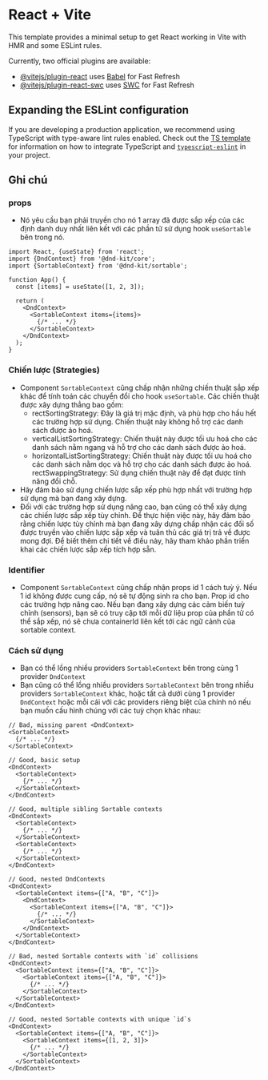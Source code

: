 # React + Vite

This template provides a minimal setup to get React working in Vite with HMR and some ESLint rules.

Currently, two official plugins are available:

- [@vitejs/plugin-react](https://github.com/vitejs/vite-plugin-react/blob/main/packages/plugin-react) uses [Babel](https://babeljs.io/) for Fast Refresh
- [@vitejs/plugin-react-swc](https://github.com/vitejs/vite-plugin-react/blob/main/packages/plugin-react-swc) uses [SWC](https://swc.rs/) for Fast Refresh

## Expanding the ESLint configuration

If you are developing a production application, we recommend using TypeScript with type-aware lint rules enabled. Check out the [TS template](https://github.com/vitejs/vite/tree/main/packages/create-vite/template-react-ts) for information on how to integrate TypeScript and [`typescript-eslint`](https://typescript-eslint.io) in your project.


## Ghi chú 

### props

- Nó yêu cầu bạn phải truyền cho nó 1 array đã được sắp xếp của các định danh duy nhất liên kết với các phần tử sử dụng hook `useSortable` bên trong nó.

```
import React, {useState} from 'react';
import {DndContext} from '@dnd-kit/core';
import {SortableContext} from '@dnd-kit/sortable';

function App() {
  const [items] = useState([1, 2, 3]);

  return (
    <DndContext>
      <SortableContext items={items}>
        {/* ... */}
      </SortableContext>
    </DndContext>
  );
}
```

### Chiến lược (Strategies)

- Component `SortableContext` cũng chấp nhận những chiến thuật sắp xếp khác để tính toán các chuyển đổi cho hook `useSortable`. Các chiến thuật được xây dựng thẳng bao gồm:
    - rectSortingStrategy: Đây là giá trị mặc định, và phù hợp cho hầu hết các trường hợp sử dụng. Chiến thuật này không hỗ trợ các danh sách được ảo hoá.
    - verticalListSortingStrategy: Chiến thuật này được tối ưu hoá cho các danh sách nằm ngang và hỗ trợ cho các danh sách được ảo hoá.
    - horizontalListSortingStrategy: Chiến thuật này được tối ưu hoá cho các danh sách nằm dọc và hỗ trợ cho các danh sách được ảo hoá.
    rectSwappingStrategy: Sử dụng chiến thuật này để đạt được tính năng đổi chỗ.
- Hãy đảm bảo sử dụng chiến lược sắp xếp phù hợp nhất với trường hợp sử dụng mà bạn đang xây dựng.
- Đối với các trường hợp sử dụng nâng cao, bạn cũng có thể xây dựng các chiến lược sắp xếp tùy chỉnh. Để thực hiện việc này, hãy đảm bảo rằng chiến lược tùy chỉnh mà bạn đang xây dựng chấp nhận các đối số được truyền vào chiến lược sắp xếp và tuân thủ các giá trị trả về được mong đợi. Để biết thêm chi tiết về điều này, hãy tham khảo phần triển khai các chiến lược sắp xếp tích hợp sẵn.

### Identifier

- Component `SortableContext` cũng chấp nhận props id 1 cách tuỳ ý. Nếu 1 id không được cung cấp, nó sẽ tự động sinh ra cho bạn. Prop id cho các trường hợp nâng cao. Nếu bạn đang xây dựng các cảm biến tuỳ chỉnh (sensors), bạn sẽ có truy cập tới mỗi dữ liệu prop của phần tử có thể sắp xếp, nó sẽ chưa containerId liên kết tới các ngữ cảnh của sortable context.

### Cách sử dụng 

- Bạn có thể lồng nhiều providers `SortableContext` bên trong cùng 1 provider `DndContext`
- Bạn cũng có thể lồng nhiều providers `SortableContext` bên trong nhiều providers `SortableContext` khác, hoặc tất cả dưới cùng 1 provider `DndContext` hoặc mỗi cái với các providers riêng biệt của chính nó nếu bạn muốn cấu hình chúng với các tuỳ chọn khác nhau:

```
// Bad, missing parent <DndContext>
<SortableContext>
  {/* ... */}
</SortableContext>

// Good, basic setup
<DndContext>
  <SortableContext>
    {/* ... */}
  </SortableContext>
</DndContext>

// Good, multiple sibling Sortable contexts
<DndContext>
  <SortableContext>
    {/* ... */}
  </SortableContext>
  <SortableContext>
    {/* ... */}
  </SortableContext>
</DndContext>

// Good, nested DndContexts
<DndContext>
  <SortableContext items={["A, "B", "C"]}>
    <DndContext>
      <SortableContext items={["A, "B", "C"]}>
        {/* ... */}
      </SortableContext>
    </DndContext>
  </SortableContext>
</DndContext>

// Bad, nested Sortable contexts with `id` collisions
<DndContext>
  <SortableContext items={["A, "B", "C"]}>
    <SortableContext items={["A, "B", "C"]}>
      {/* ... */}
    </SortableContext>
  </SortableContext>
</DndContext>

// Good, nested Sortable contexts with unique `id`s
<DndContext>
  <SortableContext items={["A, "B", "C"]}>
    <SortableContext items={[1, 2, 3]}>
      {/* ... */}
    </SortableContext>
  </SortableContext>
</DndContext>
```